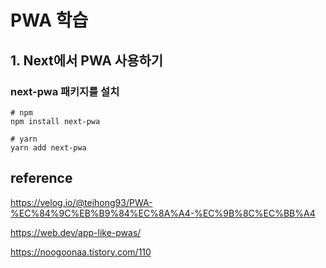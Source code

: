 # PWA 학습

## 1. Next에서 PWA 사용하기

### next-pwa 패키지를 설치

```
# npm
npm install next-pwa

# yarn
yarn add next-pwa
```

## reference

https://velog.io/@teihong93/PWA-%EC%84%9C%EB%B9%84%EC%8A%A4-%EC%9B%8C%EC%BB%A4

https://web.dev/app-like-pwas/

https://noogoonaa.tistory.com/110
